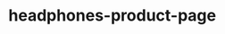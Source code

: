 # headphones-product-page
<!-- Based on Product Landing Page by Brad Traversy (2019)
see: https://www.youtube.com/watch?v=61R5kn_kYwY -->
